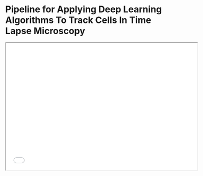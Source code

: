 # Pipeline for Applying Deep Learning Algorithms To Track Cells In Time Lapse Microscopy
 
<iframe src="ReportSummary.pdf" width="600" height="400"></iframe>

